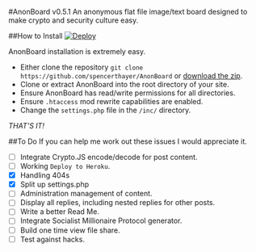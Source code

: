 #AnonBoard v0.5.1
An anonymous flat file image/text board designed to make crypto and security culture easy.

##How to Install
[![Deploy](https://www.herokucdn.com/deploy/button.png)](https://heroku.com/deploy?template=https://github.com/spencerthayer/AnonBoard)

AnonBoard installation is extremely easy.
- Either clone the repository `git clone https://github.com/spencerthayer/AnonBoard` or [download the zip](https://github.com/spencerthayer/AnonBoard/archive/master.zip).
- Clone or extract AnonBoard into the root directory of your site.
- Ensure AnonBoard has read/write permissions for all directories.
- Ensure `.htaccess` mod rewrite capabilities are enabled.
- Change the `settings.php` file in the `/inc/` directory.

_THAT'S IT!_

##To Do
If you can help me work out these issues I would appreciate it.

- [ ] Integrate Crypto.JS encode/decode for post content.
- [ ] Working `Deploy to Heroku`.
- [x] Handling 404s
- [x] Split up settings.php
- [ ] Administration management of content.
- [ ] Display all replies, including nested replies for other posts.
- [ ] Write a better Read Me.
- [ ] Integrate Socialist Millionaire Protocol generator.
- [ ] Build one time view file share.
- [ ] Test against hacks.
